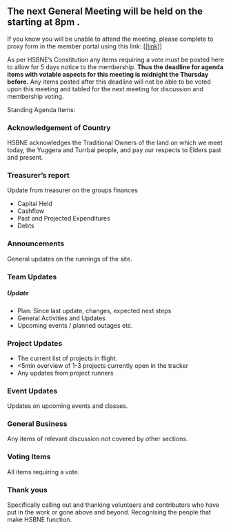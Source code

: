 ## The next General Meeting will be held on the **starting at 8pm** .

If you know you will be unable to attend the meeting, please complete to proxy form in the member portal using this link: [[[link]]]([[link]])

As per HSBNE’s Constitution any items requiring a vote must be posted here to allow for 5 days notice to the membership. **Thus the deadline for agenda items with votable aspects for this meeting is midnight the Thursday before.** Any items posted after this deadline will not be able to be voted upon this meeting and tabled for the next meeting for discussion and membership voting.

Standing Agenda Items:

### Acknowledgement of Country

HSBNE acknowledges the Traditional Owners of the land on which we meet today, the Yuggera and Turrbal people, and pay our respects to Elders past and present.

### Treasurer’s report

Update from treasurer on the groups finances

* Capital Held
* Cashflow
* Past and Projected Expenditures
* Debts

### Announcements

General updates on the runnings of the site.

### Team Updates

##### Update

* Plan: Since last update, changes, expected next steps
* General Activities and Updates
* Upcoming events / planned outages etc.

### Project Updates

* The current list of projects in flight.
* <5min overview of 1-3 projects currently open in the tracker
* Any updates from project runners

### Event Updates

Updates on upcoming events and classes.

### General Business

Any items of relevant discussion not covered by other sections.

### Voting Items

All items requiring a vote.

### Thank yous

Specifically calling out and thanking volunteers and contributors who have put in the work or gone above and beyond. Recognising the people that make HSBNE function.
